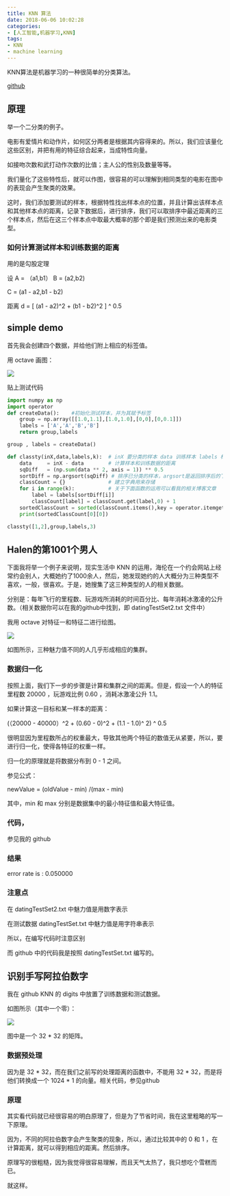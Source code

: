 ```yaml
---
title: KNN 算法
date: 2018-06-06 10:02:28
categories:
- [人工智能,机器学习,KNN]
tags:
- KNN
- machine learning
---
```

KNN算法是机器学习的一种很简单的分类算法。

[github](https://github.com/benpaodewoniu/Machine-Learning-in-Action)

<!-- more -->

## 原理

举一个二分类的例子。

电影有爱情片和动作片，如何区分两者是根据其内容得来的。所以，我们应该量化这些区别，并把有用的特征综合起来，当成特性向量。

如接吻次数和武打动作次数的比值；主人公的性别及数量等等。

我们量化了这些特性后，就可以作图，很容易的可以理解到相同类型的电影在图中的表现会产生聚类的效果。

这时，我们添加要测试的样本，根据特性找出样本点的位置，并且计算出该样本点和其他样本点的距离，记录下数据后，进行排序，我们可以取排序中最近距离的三个样本点，然后在这三个样本点中取最大概率的那个即是我们预测出来的电影类型。

### 如何计算测试样本和训练数据的距离

用的是勾股定理

设 A = （a1,b1） B = (a2,b2)

C = (a1 - a2,b1 - b2)

距离 d = [ (a1 - a2)^2 + (b1 - b2)^2 ] ^ 0.5

## simple demo

首先我会创建四个数据，并给他们附上相应的标签值。

用 octave 画图：

![](/images/machinelearningalgorithm/0_0.jpg)

贴上测试代码

```python
import numpy as np
import operator
def createData():    #初始化测试样本，并为其赋予标签
    group = np.array([[1.0,1.1],[1.0,1.0],[0,0],[0,0.1]])
    labels = ['A','A','B','B']
    return group,labels

group , labels = createData()

def classty(inX,data,labels,k):  # inX 要分类的样本 data 训练样本 labels 标签 k 最终选取k个已排序的数据作为预测结果
    data     = inX - data        # 计算样本和训练数据的距离
    sqDiff   = (np.sum(data ** 2, axis = 1)) ** 0.5
    sortDiff = np.argsort(sqDiff) # 排序已分类的样本，argsort是返回排序后的下标
    classCount = {}              # 建立字典用来存储
    for i in range(k):           # 关于下面函数的运用可以看我的相关博客文章
        label = labels[sortDiff[i]]
        classCount[label] = classCount.get(label,0) + 1
    sortedClassCount = sorted(classCount.items(),key = operator.itemgetter(1),reverse = True)
    print(sortedClassCount[0][0])

classty([1,2],group,labels,3)
```
 
## Halen的第1001个男人

下面我将举一个例子来说明，现实生活中 KNN 的运用，海伦在一个约会网站上经常约会别人，大概她约了1000余人，然后，她发现她约的人大概分为三种类型不喜欢，一般，很喜欢。于是，她搜集了这三种类型的人的相关数据。

分别是：每年飞行的里程数、玩游戏所消耗的时间百分比、每年消耗冰激凌的公升数。（相关数据你可以在我的github中找到，即 datingTestSet2.txt 文件中）

我用 octave 对特征一和特征二进行绘图。

![](/images/machinelearningalgorithm/0_1.jpg)

如图所示，三种魅力值不同的人几乎形成相应的集群。

### 数据归一化

按照上面，我们下一步的步骤是计算和集群之间的距离。但是，假设一个人的特征 里程数 20000 ，玩游戏比例 0.60 ，消耗冰激凌公升 1.1。

如果计算这一目标和某一样本的距离：

(（20000 - 40000）^2 + (0.60 - 0)^2 + (1.1 - 1.0)^ 2) ^ 0.5

很明显因为里程数所占的权重最大，导致其他两个特征的数值无从紧要，所以，要进行归一化，使得各特征的权重一样。

归一化的原理就是将数据分布到 0 - 1 之间。

参见公式：

newValue = (oldValue - min) /(max - min)

其中，min 和 max 分别是数据集中的最小特征值和最大特征值。

### 代码，

参见我的 github

### 结果 

error rate is : 0.050000

### 注意点

在 datingTestSet2.txt 中魅力值是用数字表示

在测试数据 datingTestSet.txt 中魅力值是用字符串表示

所以，在编写代码时注意区别

而 github 中的代码我是按照 datingTestSet.txt 编写的。

## 识别手写阿拉伯数字

我在 github KNN 的 digits 中放置了训练数据和测试数据。

如图所示（其中一个零）：

![](/images/machinelearningalgorithm/0_2.JPG)

图中是一个 32 * 32 的矩阵。

### 数据预处理

因为是 32 * 32，而在我们之前写的处理距离的函数中，不能用 32 * 32，而是将他们转换成一个 1024 * 1 的向量。相关代码，参见github

### 原理

其实看代码就已经很容易的明白原理了，但是为了节省时间，我在这里粗略的写一下原理。

因为，不同的阿拉伯数字会产生聚类的现象，所以，通过比较其中的 0 和 1 ，在计算距离，就可以得到相应的距离。然后排序。

原理写的很粗糙，因为我觉得很容易理解，而且天气太热了，我只想吃个雪糕而已。

就这样。






